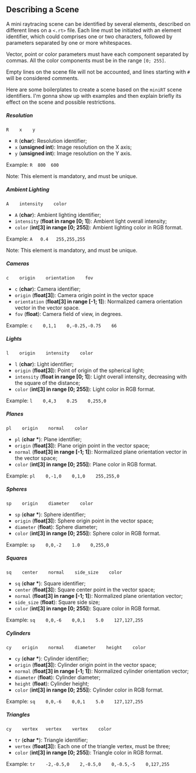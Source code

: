 ## Describing a Scene

A mini raytracing scene can be identified by several elements, described on different lines on a `<.rt>` file. Each line must be initiated with an element identifier, which could comprises one or two characters, followed by parameters separated by one or more whitespaces.

Vector, point or color parameters must have each component separated by commas. All the color components must be in the range `[0; 255]`.

Empty lines on the scene file will not be accounted, and lines starting with `#` will be considered comments.

Here are some boilerplates to create a scene based on the `miniRT` scene identifiers. I'm gonna show up with examples and then explain briefly its effect on the scene and possible restrictions.

##### Resolution

    R    x    y

- `R` (**char**): Resolution identifier;
- `x` (**unsigned int**): Image resolution on the X axis;
- `y` (**unsigned int**): Image resolution on the Y axis.

Example: `R  800  600`

Note: This element is mandatory, and must be unique.

##### Ambient Lighting

    A    intensity    color

- `A` (**char**): Ambient lighting identifier;
- `intensity` (**float in range [0; 1]**): Ambient light overall intensity;
- `color` (**int[3] in range [0; 255]**): Ambient lighting color in RGB format.

Example: `A   0.4   255,255,255`

Note: This element is mandatory, and must be unique.

##### Cameras

    c    origin    orientation    fov

- `c` (**char**): Camera identifier;
- `origin` (**float[3]**): Camera origin point in the vector space
- `orientation` (**float[3] in range [-1; 1]**): Normalized camera orientation vector in the vector space.
- `fov` (**float**): Camera field of view, in degrees.

Example: `c    0,1,1    0,-0.25,-0.75    66`

##### Lights

    l    origin    intensity    color

- `l` (**char**): Light identifier;
- `origin` (**float[3]**): Point of origin of the spherical light;
- `intensity` (**float in range [0; 1]**): Light overall intensity, decreasing with the square of the distance;
- `color` (**int[3] in range [0; 255]**): Light color in RGB format.

Example: `l    0,4,3    0.25    0,255,0`

##### Planes

    pl    origin    normal    color

- `pl` (**char \***): Plane identifier;
- `origin` (**float[3]**): Plane origin point in the vector space;
- `normal` (**float[3] in range [-1; 1]**): Normalized plane orientation vector in the vector space;
- `color` (**int[3] in range [0; 255]**): Plane color in RGB format.

Example: `pl    0,-1,0    0,1,0    255,255,0`

##### Spheres

    sp    origin    diameter    color

- `sp` (**char \***): Sphere identifier;
- `origin` (**float[3]**): Sphere origin point in the vector space;
- `diameter` (**float**): Sphere diameter;
- `color` (**int[3] in range [0; 255]**): Sphere color in RGB format.

Example: `sp    0,0,-2    1.0    0,255,0`

##### Squares

    sq    center    normal    side_size    color

- `sq` (**char \***): Square identifier;
- `center` (**float[3]**): Square center point in the vector space;
- `normal` (**float[3] in range [-1; 1]**): Normalized plane orientation vector;
- `side_size` (**float**): Square side size;
- `color` (**int[3] in range [0; 255]**): Square color in RGB format.

Example: `sq    0,0,-6    0,0,1    5.0    127,127,255`

##### Cylinders

    cy    origin    normal    diameter    height    color

- `cy` (**char \***): Cylinder identifier;
- `origin` (**float[3]**): Cylinder origin point in the vector space;
- `normal` (**float[3] in range [-1; 1]**): Normalized cylinder orientation vector;
- `diameter` (**float**): Cylinder diameter;
- `height` (**float**): Cylinder height;
- `color` (**int[3] in range [0; 255]**): Cylinder color in RGB format.

Example: `sq    0,0,-6    0,0,1    5.0    127,127,255`

##### Triangles

    cy    vertex   vertex    vertex    color

- `tr` (**char \***): Triangle identifier;
- `vertex` (**float[3]**): Each one of the triangle vertex, must be three;
- `color` (**int[3] in range [0; 255]**): Triangle color in RGB format.

Example: `tr    -2,-0.5,0    2,-0.5,0    0,-0.5,-5    0,127,255`
